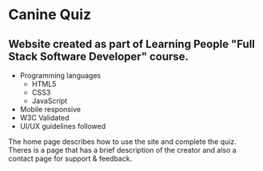 # Canine Quiz

## Website created as part of Learning People "Full Stack Software Developer" course.

- Programming languages
  - HTML5
  - CSS3
  - JavaScript
- Mobile responsive
- W3C Validated
- UI/UX guidelines followed

The home page describes how to use the site and complete the quiz. Theres is a page that has a brief description of the creator and also a contact page for support & feedback.
